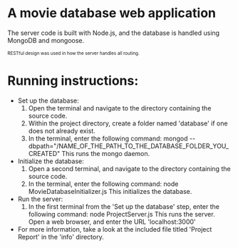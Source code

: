 A movie database web application
================================

The server code is built with Node.js, and the database is handled using MongoDB and mongoose. 

<font size="1"> RESTful design was used in how the server handles all routing. </font>


Running instructions:
=====================

  - Set up the database:
    1. Open the terminal and navigate to the directory containing the source code.
    2. Within the project directory, create a folder named 'database' if one does not already exist.
    3. In the terminal, enter the following command:
            mongod --dbpath="/NAME_OF_THE_PATH_TO_THE_DATABASE_FOLDER_YOU_CREATED"
       This runs the mongo daemon.
  - Initialize the database:
    1. Open a second terminal, and navigate to the directory containing the source code.
    2. In the terminal, enter the following command:
            node MovieDatabaseInitializer.js
       This initializes the database.
  - Run the server:
    1. In the first terminal from the 'Set up the database' step, enter the following command:
            node ProjectServer.js
       This runs the server. Open a web browser, and enter the URL 'localhost:3000'
  - For more information, take a look at the included file titled 'Project Report' in the 'info' directory.
